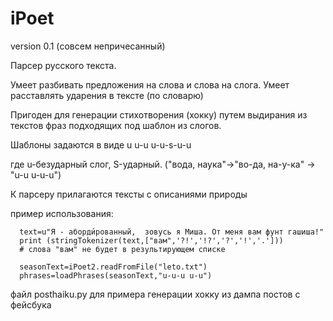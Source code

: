 # iPoet
version 0.1 (совсем непричесанный)

Парсер русского текста.

Умеет разбивать предложения на слова и слова на слога. Умеет расставлять ударения в тексте  (по словарю)

Пригоден для генерации стихотворения (хокку) путем выдирания из текстов фраз подходящих под шаблон из слогов. 

Шаблоны задаются в виде u u-u u-u-s-u-u 

где u-безударный слог, S-ударный. ("вода, наука"->"во-да, на-у-ка" -> "u-u u-u-u")

К парсеру прилагаются тексты с описаниями природы

пример использования:

      text=u"Я - аборди́рованный,  зовусь я Миша. От меня вам фунт гашиша!"
      print (stringTokenizer(text,["вам",'?!','!?','?','!','.']))
      # слова "вам" не будет в результирующем списке
      
      seasonText=iPoet2.readFromFile("leto.txt")
      phrases=loadPhrases(seasonText,"u-u-u u-u")

файл posthaiku.py для примера генерации хокку из дампа постов с фейсбука



